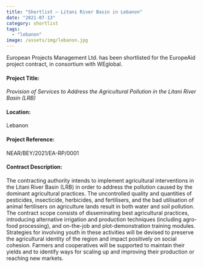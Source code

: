 ```yaml
---
title: "Shortlist – Litani River Basin in Lebanon"
date: "2021-07-13"
category: shortlist
tags: 
  - "lebanon"
image: /assets/img/lebanon.jpg
---
```

European Projects Management Ltd. has been shortlisted for the EuropeAid project contract, in consortium with WEglobal.

#### Project Title:

*Provision of Services to Address the Agricultural Pollution in the Litani River Basin (LRB)*

#### Location:

Lebanon

#### Project Reference:

NEAR/BEY/2021/EA-RP/0001

#### Contract Description:

The contracting authority intends to implement agricultural interventions in the Litani River Basin (LRB) in order to address the pollution caused by the dominant agricultural practices. The uncontrolled quality and quantities of pesticides, insecticide, herbicides, and fertilisers, and the bad utilisation of animal fertilisers on agriculture lands result in both water and soil pollution. The contract scope consists of disseminating best agricultural practices, introducing alternative irrigation and production techniques (including agro-food processing), and on-the-job and plot-demonstration training modules. Strategies for involving youth in these activities will be devised to preserve the agricultural identity of the region and impact positively on social cohesion. Farmers and cooperatives will be supported to maintain their yields and to identify ways for scaling up and improving their production or reaching new markets.

